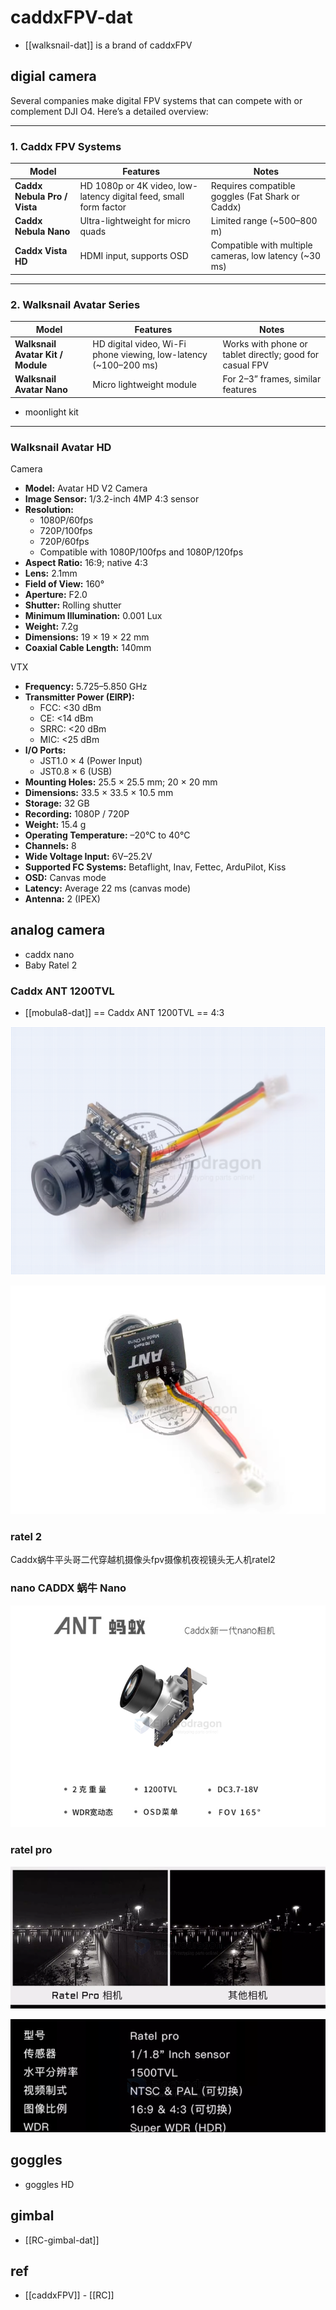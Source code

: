 
# caddxFPV-dat

- [[walksnail-dat]] is a brand of caddxFPV


## digial camera 

Several companies make digital FPV systems that can compete with or complement DJI O4. Here’s a detailed overview:

---

### 1. **Caddx FPV Systems**

| Model | Features | Notes |
|-------|----------|-------|
| **Caddx Nebula Pro / Vista** | HD 1080p or 4K video, low-latency digital feed, small form factor | Requires compatible goggles (Fat Shark or Caddx) |
| **Caddx Nebula Nano** | Ultra-lightweight for micro quads | Limited range (~500–800 m) |
| **Caddx Vista HD** | HDMI input, supports OSD | Compatible with multiple cameras, low latency (~30 ms) |

---

### 2. **Walksnail Avatar Series**

| Model | Features | Notes |
|-------|----------|-------|
| **Walksnail Avatar Kit / Module** | HD digital video, Wi-Fi phone viewing, low-latency (~100–200 ms) | Works with phone or tablet directly; good for casual FPV |
| **Walksnail Avatar Nano** | Micro lightweight module | For 2–3” frames, similar features |

- moonlight kit 

---


### Walksnail Avatar HD

Camera

- **Model:** Avatar HD V2 Camera
- **Image Sensor:** 1/3.2-inch 4MP 4:3 sensor
- **Resolution:**  
  - 1080P/60fps  
  - 720P/100fps  
  - 720P/60fps  
  - Compatible with 1080P/100fps and 1080P/120fps
- **Aspect Ratio:** 16:9; native 4:3
- **Lens:** 2.1mm
- **Field of View:** 160°
- **Aperture:** F2.0
- **Shutter:** Rolling shutter
- **Minimum Illumination:** 0.001 Lux
- **Weight:** 7.2g
- **Dimensions:** 19 × 19 × 22 mm
- **Coaxial Cable Length:** 140mm


VTX

- **Frequency:** 5.725–5.850 GHz
- **Transmitter Power (EIRP):**
  - FCC: <30 dBm
  - CE: <14 dBm
  - SRRC: <20 dBm
  - MIC: <25 dBm
- **I/O Ports:**
  - JST1.0 × 4 (Power Input)
  - JST0.8 × 6 (USB)
- **Mounting Holes:** 25.5 × 25.5 mm; 20 × 20 mm
- **Dimensions:** 33.5 × 33.5 × 10.5 mm
- **Storage:** 32 GB
- **Recording:** 1080P / 720P
- **Weight:** 15.4 g
- **Operating Temperature:** –20°C to 40°C
- **Channels:** 8
- **Wide Voltage Input:** 6V–25.2V
- **Supported FC Systems:** Betaflight, Inav, Fettec, ArduPilot, Kiss
- **OSD:** Canvas mode
- **Latency:** Average 22 ms (canvas mode)
- **Antenna:** 2 (IPEX)





## analog camera  


- caddx nano 
- Baby Ratel 2


### Caddx ANT 1200TVL

- [[mobula8-dat]] == Caddx ANT 1200TVL == 4:3

![](2025-09-12-12-29-58.png)

![](2025-09-12-12-30-18.png)

### ratel 2

Caddx蜗牛平头哥二代穿越机摄像头fpv摄像机夜视镜头无人机ratel2


### nano CADDX 蜗牛 Nano

![](2025-09-16-17-13-25.png)


### ratel pro 

![](2025-09-16-18-55-15.png)

![](2025-09-16-18-55-45.png)





## goggles 

- goggles HD


## gimbal 

- [[RC-gimbal-dat]]





## ref 

- [[caddxFPV]] - [[RC]]